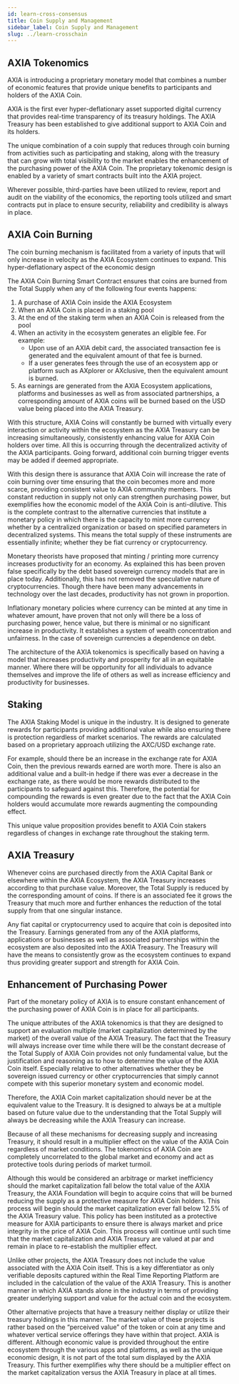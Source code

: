 ```yaml
---
id: learn-cross-consensus
title: Coin Supply and Management
sidebar_label: Coin Supply and Management
slug: ../learn-crosschain
---
```


## AXIA Tokenomics
AXIA is introducing a proprietary monetary model that combines a number of economic features that provide unique benefits to participants and holders of the AXIA Coin. 

AXIA is the first ever hyper-deflationary asset supported digital currency that provides real-time transparency of its treasury holdings. The AXIA Treasury has been established to give additional support to AXIA Coin and its holders. 

The unique combination of a coin supply that reduces through coin burning from activities such as participating and staking, along with the treasury that can grow with total visibility to the market enables the enhancement of the purchasing power of the AXIA Coin. The  proprietary tokenomic design is enabled by a variety of smart contracts built into the AXIA project.

Wherever possible, third-parties have been utilized to review, report and audit on the viability of the economics, the reporting tools utilized and smart contracts put in place to ensure security, reliability and credibility is always in place.
## AXIA Coin Burning
The coin burning mechanism is facilitated from a variety of inputs that will only increase in velocity as the AXIA Ecosystem continues to expand. This hyper-deflationary aspect of the economic design

The AXIA Coin Burning Smart Contract ensures that coins are burned from the Total Supply when any of the following four events happens:
1. A purchase of AXIA Coin inside the AXIA Ecosystem
2. When an AXIA Coin is placed in a staking pool
3. At the end of the staking term when an AXIA Coin is released from the pool
4. When an activity in the ecosystem generates an eligible fee.  For example:  
    * Upon use of an AXIA debit card, the associated transaction fee is generated and the equivalent amount of that fee is burned.  
    * If a user generates fees through the use of an ecosystem app or platform such as AXplorer or AXclusive, then the equivalent amount is burned.
5. As earnings are generated from the AXIA Ecosystem applications, platforms and businesses as well as from associated partnerships, a corresponding amount of AXIA coins will be burned based on the USD value being placed into the AXIA Treasury.  

With this structure, AXIA Coins will constantly be burned with virtually every interaction or activity within the ecosystem as the AXIA Treasury can be increasing simultaneously, consistently enhancing value for AXIA Coin holders over time. All this is occurring through the decentralized activity of the AXIA participants. Going forward, additional coin burning trigger events may be added if deemed appropriate. 

With this design there is assurance that AXIA Coin will increase the rate of coin burning over time ensuring that the coin becomes more and more scarce, providing consistent value to AXIA community members. This constant reduction in supply not only can strengthen purchasing power, but exemplifies how the economic model of the AXIA Coin is anti-dilutive. This is the complete contrast to the alternative currencies that institute a monetary policy in which there is the capacity to mint more currency whether by a centralized organization or based on specified parameters in decentralized systems. This means the total supply of these instruments are essentially infinite; whether they be fiat currency or cryptocurrency.

Monetary theorists have proposed that minting / printing more currency increases productivity for an economy. As explained this has been proven false specifically by the debt based sovereign currency models that are in place today. Additionally, this has not removed the speculative nature of cryptocurrencies. Though there have been many advancements in technology over the last decades, productivity has not grown in proportion. 

Inflationary monetary policies where currency can be minted at any time in whatever amount, have proven that not only will there be a loss of purchasing power, hence value, but there is minimal or no significant increase in productivity. It establishes a system of wealth concentration and unfairness. In the case of sovereign currencies a dependence on debt. 

The architecture of the AXIA tokenomics is specifically based on having a model that increases productivity and prosperity for all in an equitable manner. Where there will be opportunity for all individuals to advance themselves and improve the life of others as well as increase efficiency and productivity for businesses. 
## Staking 
The AXIA Staking Model is unique in the industry. It is designed to generate rewards for participants providing additional value while also ensuring there is protection regardless of market scenarios. The rewards are calculated based on a proprietary approach utilizing the AXC/USD exchange rate.

For example, should there be an increase in the exchange rate for AXIA Coin, then the previous rewards earned are worth more. There is also an additional value and a built-in hedge if there was ever a decrease in the exchange rate, as there would be more rewards distributed to the participants to safeguard against this. Therefore, the potential for compounding the rewards is even greater due to the fact that the AXIA Coin holders would accumulate more rewards augmenting the compounding effect.  

This unique value proposition provides benefit to AXIA Coin stakers regardless of changes in exchange rate throughout the staking term.
## AXIA Treasury
Whenever coins are purchased directly from the AXIA Capital Bank or elsewhere within the AXIA Ecosystem, the AXIA Treasury increases according to that purchase value. Moreover, the Total Supply is reduced by the corresponding amount of coins. If there is an associated fee it grows the Treasury that much more and further enhances the reduction of the total supply from that one singular instance. 

Any fiat capital or cryptocurrency used to acquire that coin is deposited into the Treasury.   Earnings generated from any of the AXIA platforms, applications or businesses as well as associated partnerships within the ecosystem are also deposited into the AXIA Treasury. The Treasury will have the means to consistently grow as the ecosystem continues to expand thus providing greater support and strength for AXIA Coin. 

## Enhancement of Purchasing Power
Part of the monetary policy of AXIA is to ensure constant enhancement of the purchasing power of AXIA Coin is in place for all participants. 
 
The unique attributes of the AXIA tokenomics is that they are designed to support an evaluation multiple (market capitalization determined by the market) of the overall value of the AXIA Treasury. The fact that the Treasury will always increase over time while there will be the constant decrease of the Total Supply of AXIA Coin provides not only fundamental value, but the justification and reasoning as to how to determine the value of the AXIA Coin itself. Especially relative to other alternatives whether they be sovereign issued currency or other cryptocurrencies that simply cannot compete with this superior monetary system and economic model. 

Therefore, the AXIA Coin market capitalization should never be at the equivalent value to the Treasury.  It is designed to always be at a multiple based on future value due to the understanding that the Total Supply will always be decreasing while the AXIA Treasury can increase. 

Because of all these mechanisms for decreasing supply and increasing Treasury, it should result in a multiplier effect on the value of the AXIA Coin regardless of market conditions. The tokenomics of AXIA Coin are completely uncorrelated to the global market and economy and act as protective tools during periods of market turmoil. 

Although this would be considered an arbitrage or market inefficiency should the market capitalization fall below the total value of the AXIA Treasury, the AXIA Foundation will begin to acquire coins that will be burned reducing the supply as a protective measure for AXIA Coin holders. This process will begin should the market capitalization ever fall below 12.5% of the AXIA Treasury value.  This policy has been instituted as a protective measure for AXIA participants to ensure there is always market and price integrity in the price of AXIA Coin. This process will continue until such time that the market capitalization and AXIA Treasury are valued at par and remain in place to re-establish the multiplier effect. 

Unlike other projects, the AXIA Treasury does not include the value associated with the AXIA Coin itself.  This is a key differentiator as only verifiable deposits captured within the Real Time Reporting Platform are included in the calculation of the value of the AXIA Treasury.  This is another manner in which AXIA stands alone in the industry in terms of providing greater underlying support and value for the actual coin and the ecosystem. 

Other alternative projects that have a treasury neither display or utilize their treasury holdings in this manner.  The market value of these projects is rather based on the “perceived value” of the token or coin at any time and whatever vertical service offerings they have within that project.  AXIA is different.  Although economic value is provided throughout the entire ecosystem through the various apps and platforms, as well as the unique economic design, it is not part of the total sum displayed by the AXIA Treasury.  This further exemplifies why there should be a multiplier effect on the market capitalization versus the AXIA Treasury in place at all times.


